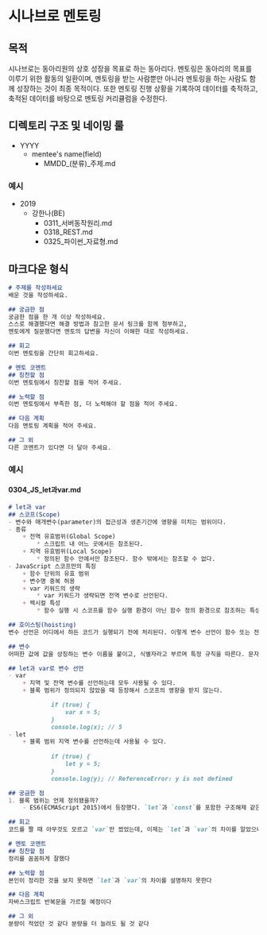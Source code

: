 # 시나브로 멘토링
## 목적 
시나브로는 동아리원의 상호 성장을 목표로 하는 동아리다. 멘토링은 동아리의 목표를 이루기 위한 활동의 일환이며, 멘토링을 받는 사람뿐만 아니라 멘토링을 하는 사람도 함께 성장하는 것이 최종 목적이다. 또한 멘토링 진행 상황을 기록하여 데이터를 축적하고, 축적된 데이터를 바탕으로 멘토링 커리큘럼을 수정한다.

## 디렉토리 구조 및 네이밍 룰
- YYYY
    - mentee's name(field)
        - MMDD_(분류)_주제.md

### 예시 
- 2019
    - 강한나(BE)
        - 0311_서버동작원리.md
        - 0318_REST.md 
        - 0325_파이썬_자료형.md

## 마크다운 형식 
``` md
# 주제를 작성하세요
배운 것을 작성하세요.

## 궁금한 점
궁금한 점을 한 개 이상 작성하세요.
스스로 해결했다면 해결 방법과 참고한 문서 링크를 함께 첨부하고,
멘토에게 질문했다면 멘토의 답변을 자신이 이해한 대로 작성하세요.

## 회고 
이번 멘토링을 간단히 회고하세요.

# 멘토 코멘트 
## 칭찬할 점
이번 멘토링에서 칭찬할 점을 적어 주세요.

## 노력할 점 
이번 멘토링에서 부족한 점, 더 노력해야 할 점을 적어 주세요.

## 다음 계획 
다음 멘토링 계획을 적어 주세요.

## 그 외
다른 코멘트가 있다면 더 달아 주세요.
```

### 예시 
#### 0304_JS_let과var.md
``` md
# let과 var
## 스코프(Scope)
- 변수와 매개변수(parameter)의 접근성과 생존기간에 영향을 미치는 범위이다.
- 종류
    + 전역 유효범위(Global Scope)
        * 스크립트 내 어느 곳에서든 참조된다.
    + 지역 유효범위(Local Scope)
        * 정의된 함수 안에서만 참조된다. 함수 밖에서는 참조할 수 없다.
- JavaScript 스코프만의 특징
    + 함수 단위의 유효 범위
    + 변수명 중복 허용
    + var 키워드의 생략
        * var 키워드가 생략되면 전역 변수로 선언된다.
    + 렉시컬 특성
        * 함수 실행 시 스코프를 함수 실행 환경이 아닌 함수 정의 환경으로 참조하는 특성이다.

## 호이스팅(hoisting)
변수 선언은 어디에서 하든 코드가 실행되기 전에 처리된다. 이렇게 변수 선언이 함수 또는 전역 코드의 상단에 이동하는 것과 같은 행동이 호이스팅이다. 하지만 끌어올려진 변수들은 undefined를 반환한다. 그렇기에 가능한 함수 상단 근처에 두는 것이 좋다.

## 변수
어떠한 값에 값을 상징하는 변수 이름을 붙이고, 식별자라고 부르며 특정 규칙을 따른다. 문자, 언더바(_), 혹은 달러 기호($)로 시작해야 한다.

## let과 var로 변수 선언
- var
    + 지역 및 전역 변수를 선언하는데 모두 사용될 수 있다.
    + 블록 범위가 정의되지 않았을 때 등장해서 스코프의 영향을 받지 않는다.

            if (true) {
                var x = 5;
            }
            console.log(x); // 5
- let
    + 블록 범위 지역 변수를 선언하는데 사용될 수 있다.
    
            if (true) {
                let y = 5;
            }
            console.log(y); // ReferenceError: y is not defined

## 궁금한 점
1. 블록 범위는 언제 정의됐을까?
    - ES6(ECMAScript 2015)에서 등장했다. `let`과 `const`를 포함한 구조해제 같은 새로운 문법들도 모두 ES6에서 등장했다.

## 회고 
코드를 짤 때 아무것도 모르고 `var`만 썼었는데, 이제는 `let`과 `var`의 차이를 알았으니 `let`을 써야겠다.

# 멘토 코멘트 
## 칭찬할 점
정리를 꼼꼼하게 잘했다

## 노력할 점 
본인이 정리한 것을 보지 못하면 `let`과 `var`의 차이를 설명하지 못한다

## 다음 계획 
자바스크립트 반복문을 가르칠 예정이다

## 그 외
분량이 적었던 것 같다 분량을 더 늘려도 될 것 같다
```

